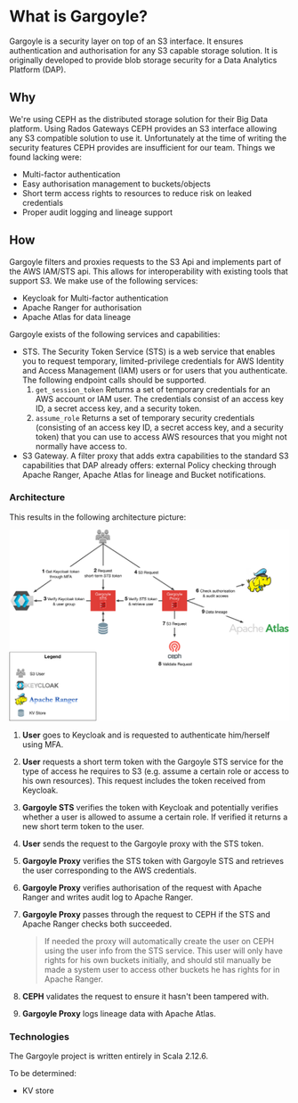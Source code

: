 # What is Gargoyle?

Gargoyle is a security layer on top of an S3 interface. It ensures authentication and authorisation for any S3 capable
storage solution. It is originally developed to provide blob storage security for a Data Analytics Platform (DAP).

## Why

We're using CEPH as the distributed storage solution for their Big Data platform. Using Rados Gateways
CEPH provides an S3 interface allowing any S3 compatible solution to use it. Unfortunately at the time of writing the
security features CEPH provides are insufficient for our team. Things we found lacking were:

- Multi-factor authentication
- Easy authorisation management to buckets/objects
- Short term access rights to resources to reduce risk on leaked credentials
- Proper audit logging and lineage support

## How

Gargoyle filters and proxies requests to the S3 Api and implements part of the AWS IAM/STS api. This allows for 
interoperability with existing tools that support S3. We make use of the following services:

- Keycloak for Multi-factor authentication
- Apache Ranger for authorisation
- Apache Atlas for data lineage

Gargoyle exists of the following services and capabilities:

- STS. The Security Token Service (STS) is a web service that enables you to request temporary, limited-privilege 
credentials for AWS Identity and Access Management (IAM) users or for users that you authenticate. The following 
endpoint calls should be supported.
    1. `get_session_token` Returns a set of temporary credentials for an AWS account or IAM user. The credentials consist of an access key ID, a secret access key, and a security token.
    2. `assume_role` Returns a set of temporary security credentials (consisting of an access key ID, a secret access key, and a security token) that you can use to access AWS resources that you might not normally have access to.
- S3 Gateway. A filter proxy that adds extra capabilities to the standard S3 capabilities that DAP already offers: external Policy checking through Apache Ranger, Apache Atlas for lineage and Bucket notifications.

### Architecture

This results in the following architecture picture:

![alt text](./img/architecture.png)

1. **User** goes to Keycloak and is requested to authenticate him/herself using MFA.
2. **User** requests a short term token with the Gargoyle STS service for the type of access he requires to S3 (e.g. 
assume a certain role or access to his own resources). This request includes the token received from Keycloak. 

3. **Gargoyle STS** verifies the token with Keycloak and potentially verifies whether a user is allowed to 
assume a certain role. If verified it returns a new short term token to the user.
4. **User** sends the request to the Gargoyle proxy with the STS token.
5. **Gargoyle Proxy** verifies the STS token with Gargoyle STS and retrieves the user corresponding to the AWS 
credentials.
6. **Gargoyle Proxy** verifies authorisation of the request with Apache Ranger and writes audit log to Apache Ranger.
7. **Gargoyle Proxy** passes through the request to CEPH if the STS and Apache Ranger checks both succeeded.
    >If needed the proxy will automatically create the user on CEPH using the user info from the STS service.
    This user will only have rights for his own buckets initially, and should stil manually be made a system user to 
    access other buckets he has rights for in Apache Ranger.
8. **CEPH** validates the request to ensure it hasn't been tampered with.
9. **Gargoyle Proxy** logs lineage data with Apache Atlas.


### Technologies

The Gargoyle project is written entirely in Scala 2.12.6.

To be determined:
- KV store

